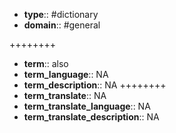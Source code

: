 
- **type**:: #dictionary 
- **domain**:: #general 

++++++++
- **term**:: also
- **term_language**:: NA
- **term_description**:: NA
++++++++
- **term_translate**:: NA
- **term_translate_language**:: NA
- **term_translate_description**:: NA
